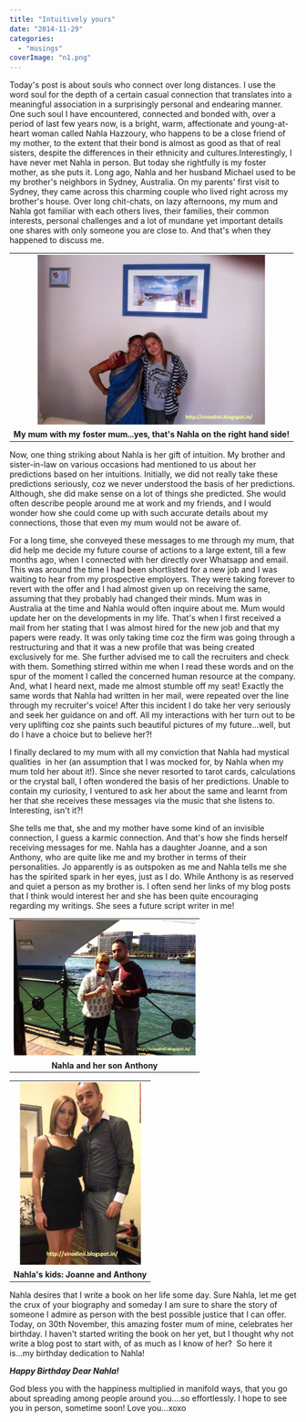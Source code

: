 ```yaml
---
title: "Intuitively yours"
date: "2014-11-29"
categories: 
  - "musings"
coverImage: "n1.png"
---
```


Today's post is about souls who connect over long distances. I use the word soul for the depth of a certain casual connection that translates into a meaningful association in a surprisingly personal and endearing manner. One such soul I have encountered, connected and bonded with, over a period of last few years now, is a bright, warm, affectionate and young-at-heart woman called Nahla Hazzoury, who happens to be a close friend of my mother, to the extent that their bond is almost as good as that of real sisters, despite the differences in their ethnicity and cultures.Interestingly, I have never met Nahla in person. But today she rightfully is my foster mother, as she puts it. Long ago, Nahla and her husband Michael used to be my brother's neighbors in Sydney, Australia. On my parents' first visit to Sydney, they came across this charming couple who lived right across my brother's house. Over long chit-chats, on lazy afternoons, my mum and Nahla got familiar with each others lives, their families, their common interests, personal challenges and a lot of mundane yet important details one shares with only someone you are close to. And that's when they happened to discuss me.

<table class="tr-caption-container" style="margin-left: auto; margin-right: auto; text-align: center;" cellspacing="0" cellpadding="0" align="center"><tbody><tr><td style="text-align: center;"><a style="margin-left: auto; margin-right: auto;" href="http://ifsbutsandsetcs.com/wp-content/uploads/2014/11/n1-1024x765.png"><img src="images/n1-1024x765.png" width="400" height="298" border="0"></a></td></tr><tr><td class="tr-caption" style="text-align: center;"><b>My mum with my foster mum...yes, that's Nahla on the right hand side!</b></td></tr></tbody></table>

Now, one thing striking about Nahla is her gift of intuition. My brother and sister-in-law on various occasions had mentioned to us about her predictions based on her intuitions. Initially, we did not really take these predictions seriously, coz we never understood the basis of her predictions. Although, she did make sense on a lot of things she predicted. She would often describe people around me at work and my friends, and I would wonder how she could come up with such accurate details about my connections, those that even my mum would not be aware of.

For a long time, she conveyed these messages to me through my mum, that did help me decide my future course of actions to a large extent, till a few months ago, when I connected with her directly over Whatsapp and email. This was around the time I had been shortlisted for a new job and I was waiting to hear from my prospective employers. They were taking forever to revert with the offer and I had almost given up on receiving the same, assuming that they probably had changed their minds. Mum was in Australia at the time and Nahla would often inquire about me. Mum would update her on the developments in my life. That's when I first received a mail from her stating that I was almost hired for the new job and that my papers were ready. It was only taking time coz the firm was going through a restructuring and that it was a new profile that was being created exclusively for me. She further advised me to call the recruiters and check with them. Something stirred within me when I read these words and on the spur of the moment I called the concerned human resource at the company. And, what I heard next, made me almost stumble off my seat! Exactly the same words that Nahla had written in her mail, were repeated over the line through my recruiter's voice! After this incident I do take her very seriously and seek her guidance on and off. All my interactions with her turn out to be very uplifting coz she paints such beautiful pictures of my future...well, but do I have a choice but to believe her?!

I finally declared to my mum with all my conviction that Nahla had mystical qualities  in her (an assumption that I was mocked for, by Nahla when my mum told her about it!). Since she never resorted to tarot cards, calculations or the crystal ball, I often wondered the basis of her predictions. Unable to contain my curiosity, I ventured to ask her about the same and learnt from her that she receives these messages via the music that she listens to. Interesting, isn't it?!

She tells me that, she and my mother have some kind of an invisible connection, I guess a karmic connection. And that's how she finds herself receiving messages for me. Nahla has a daughter Joanne, and a son Anthony, who are quite like me and my brother in terms of their personalities. Jo apparently is as outspoken as me and Nahla tells me she has the spirited spark in her eyes, just as I do. While Anthony is as reserved and quiet a person as my brother is. I often send her links of my blog posts that I think would interest her and she has been quite encouraging regarding my writings. She sees a future script writer in me!

<table class="tr-caption-container" style="margin-left: auto; margin-right: auto; text-align: center;" cellspacing="0" cellpadding="0" align="center"><tbody><tr><td style="text-align: center;"><a style="margin-left: auto; margin-right: auto;" href="http://ifsbutsandsetcs.com/wp-content/uploads/2014/11/n3-1024x765.png"><img src="images/n3-1024x765.png" width="320" height="238" border="0"></a></td></tr><tr><td class="tr-caption" style="text-align: center;"><b>Nahla and her son Anthony</b></td></tr></tbody></table>

<table class="tr-caption-container" style="margin-left: auto; margin-right: auto; text-align: center;" cellspacing="0" cellpadding="0" align="center"><tbody><tr><td style="text-align: center;"><a style="margin-left: auto; margin-right: auto;" href="http://ifsbutsandsetcs.com/wp-content/uploads/2014/11/n2-683x1024.png"><img src="images/n2-683x1024.png" width="213" height="320" border="0"></a></td></tr><tr><td class="tr-caption" style="text-align: center;"><b>Nahla's kids: Joanne and Anthony</b></td></tr></tbody></table>

Nahla desires that I write a book on her life some day. Sure Nahla, let me get the crux of your biography and someday I am sure to share the story of someone I admire as person with the best possible justice that I can offer. Today, on 30th November, this amazing foster mum of mine, celebrates her birthday. I haven't started writing the book on her yet, but I thought why not write a blog post to start with, of as much as I know of her?  So here it is...my birthday dedication to Nahla!

**_Happy Birthday Dear Nahla!_**

God bless you with the happiness multiplied in manifold ways, that you go about spreading among people around you....so effortlessly. I hope to see you in person, sometime soon! Love you...xoxo
